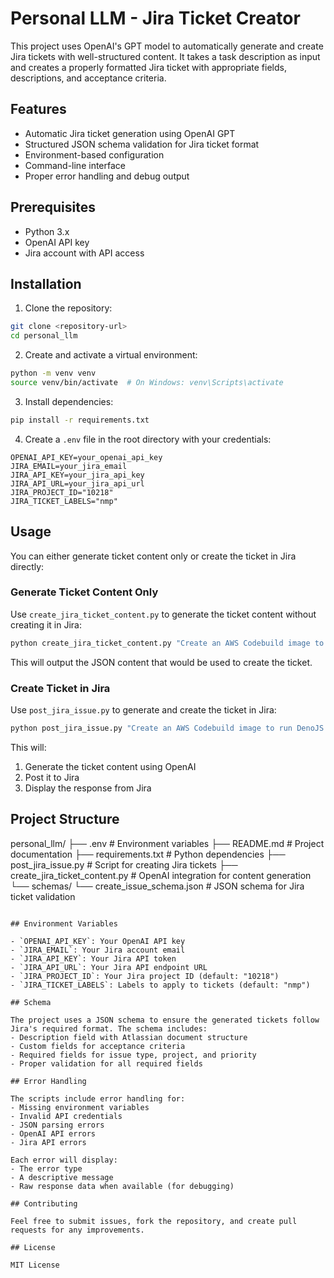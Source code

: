 # Personal LLM - Jira Ticket Creator

This project uses OpenAI's GPT model to automatically generate and create Jira tickets with well-structured content. It takes a task description as input and creates a properly formatted Jira ticket with appropriate fields, descriptions, and acceptance criteria.

## Features

- Automatic Jira ticket generation using OpenAI GPT
- Structured JSON schema validation for Jira ticket format
- Environment-based configuration
- Command-line interface
- Proper error handling and debug output

## Prerequisites

- Python 3.x
- OpenAI API key
- Jira account with API access

## Installation

1. Clone the repository:
```bash
git clone <repository-url>
cd personal_llm
```

2. Create and activate a virtual environment:
```bash
python -m venv venv
source venv/bin/activate  # On Windows: venv\Scripts\activate
```

3. Install dependencies:
```bash
pip install -r requirements.txt
```

4. Create a `.env` file in the root directory with your credentials:
```env
OPENAI_API_KEY=your_openai_api_key
JIRA_EMAIL=your_jira_email
JIRA_API_KEY=your_jira_api_key
JIRA_API_URL=your_jira_api_url
JIRA_PROJECT_ID="10218"
JIRA_TICKET_LABELS="nmp"
```

## Usage

You can either generate ticket content only or create the ticket in Jira directly:

### Generate Ticket Content Only

Use `create_jira_ticket_content.py` to generate the ticket content without creating it in Jira:

```bash
python create_jira_ticket_content.py "Create an AWS Codebuild image to run DenoJS tests"
```

This will output the JSON content that would be used to create the ticket.

### Create Ticket in Jira

Use `post_jira_issue.py` to generate and create the ticket in Jira:

```bash
python post_jira_issue.py "Create an AWS Codebuild image to run DenoJS tests"
```

This will:
1. Generate the ticket content using OpenAI
2. Post it to Jira
3. Display the response from Jira

## Project Structure

personal_llm/
├── .env # Environment variables
├── README.md # Project documentation
├── requirements.txt # Python dependencies
├── post_jira_issue.py # Script for creating Jira tickets
├── create_jira_ticket_content.py # OpenAI integration for content generation
└── schemas/
└── create_issue_schema.json # JSON schema for Jira ticket validation
```

## Environment Variables

- `OPENAI_API_KEY`: Your OpenAI API key
- `JIRA_EMAIL`: Your Jira account email
- `JIRA_API_KEY`: Your Jira API token
- `JIRA_API_URL`: Your Jira API endpoint URL
- `JIRA_PROJECT_ID`: Your Jira project ID (default: "10218")
- `JIRA_TICKET_LABELS`: Labels to apply to tickets (default: "nmp")

## Schema

The project uses a JSON schema to ensure the generated tickets follow Jira's required format. The schema includes:
- Description field with Atlassian document structure
- Custom fields for acceptance criteria
- Required fields for issue type, project, and priority
- Proper validation for all required fields

## Error Handling

The scripts include error handling for:
- Missing environment variables
- Invalid API credentials
- JSON parsing errors
- OpenAI API errors
- Jira API errors

Each error will display:
- The error type
- A descriptive message
- Raw response data when available (for debugging)

## Contributing

Feel free to submit issues, fork the repository, and create pull requests for any improvements.

## License

MIT License